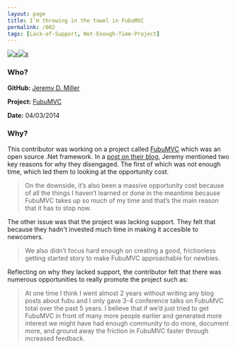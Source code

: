 ```yaml
---
layout: page
title: I’m throwing in the towel in FubuMVC
permalink: /002
tags: [Lack-of-Support, Not-Enough-Time-Project]
---
```


[![x](https://img.shields.io/badge/-Lack%20of%20Support-e2062c)](/codebook.html#lack-of-support)[![x](https://img.shields.io/badge/-Not%20Enough%20Time%20(Internal)-darkblue)](/codebook.html#not-enough-time-1)

### Who?

**GitHub:** [Jeremy D. Miller](https://github.com/jeremydmiller)

**Project:** [FubuMVC](https://fubumvc.github.io/)

**Date:** 04/03/2014

### Why?

This contributor was working on a project called [FubuMVC](https://fubumvc.github.io/) which was an open source .Net framework. In a [post on their blog](https://jeremydmiller.com/2014/04/03/im-throwing-in-the-towel-in-fubumvc/), Jeremy mentioned two key reasons for why they disengaged. The first of which was not enough time, which led them to looking at the opportunity cost.

> On the downside, it’s also been a massive opportunity cost because of  all the things I haven’t learned or done in the meantime because FubuMVC takes up so much of my time and that’s the main reason that it has to  stop now.

The other issue was that the project was lacking support. They felt that because they hadn't invested much time in making it accesible to newcomers. 

> We also didn’t focus hard enough on creating a good,  frictionless getting started story to make FubuMVC approachable for newbies. 

Reflecting on why they lacked support, the contributor felt that there was numerous opportunities to really promote the project such as:

> At one time I think I went almost 2 years without writing any blog posts about fubu and I only gave 3-4 conference talks on FubuMVC total over  the past 5 years.  I believe that if we’d just tried to get FubuMVC in  front of many more people earlier and generated more interest we might  have had enough community to do more, document more, and ground away the friction in FubuMVC faster through increased feedback.

